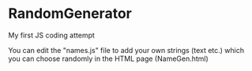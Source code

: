 # RandomGenerator
My first JS coding attempt

You can edit the "names.js" file to add your own strings (text etc.) which you can choose randomly in the HTML page (NameGen.html)
